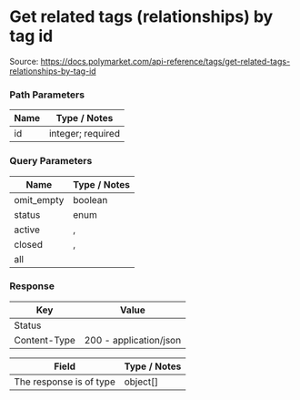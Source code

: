 # Get related tags (relationships) by tag id
Source: https://docs.polymarket.com/api-reference/tags/get-related-tags-relationships-by-tag-id



### Path Parameters

| Name | Type / Notes |
| --- | --- |
| id | integer; required |

### Query Parameters

| Name | Type / Notes |
| --- | --- |
| omit_empty | boolean |
| status | enum |
| active | , |
| closed | , |
| all |  |

### Response

| Key | Value |
| --- | --- |
| Status |  |
| Content-Type | 200 - application/json |

| Field | Type / Notes |
| --- | --- |
| The response is of type | object[] |
